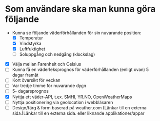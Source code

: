 # Som användare ska man kunna göra följande

- Kunna se följande väderförhållanden för sin nuvarande position:
  - [x] Temperatur
  - [x] Vindstyrka
  - [x] Luftfuktighet
  - [ ] Soluppgång och nedgång (klockslag)
- [x] Välja mellan Farenheit och Celsius
- [ ] Kunna få en väderleksprognos för väderförhållanden (enligt ovan) 5 dagar framåt
- [ ] Kort översikt för veckan
- [ ] Var tredje timme för nuvarande dygn
- [ ] 5- dagarsprognos
- [x] Nyttja ett väder-API, t.ex. SMHI, YR.NO, OpenWeatherMaps
- [ ] Nyttja positionering via geolocation i webbläsaren
- [ ]  Design/färg & form baserad på weather.com (Länkar till en externa sida.)Länkar till en externa sida. eller liknande applikationer/appar
